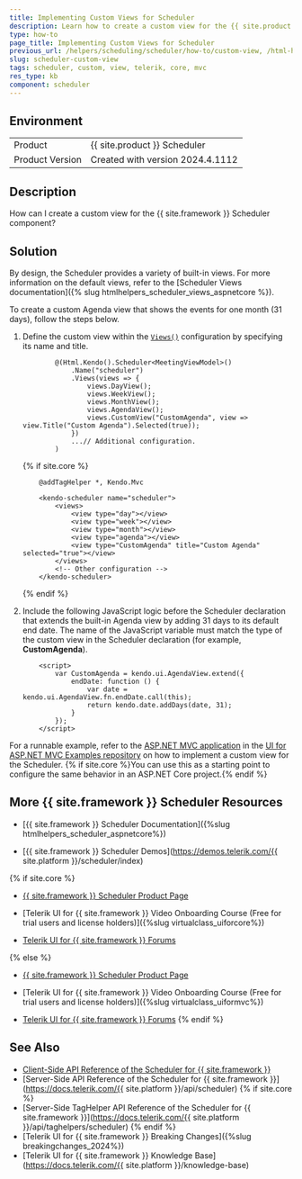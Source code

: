```yaml
---
title: Implementing Custom Views for Scheduler
description: Learn how to create a custom view for the {{ site.product }} Scheduler.
type: how-to
page_title: Implementing Custom Views for Scheduler
previous_url: /helpers/scheduling/scheduler/how-to/custom-view, /html-helpers/scheduling/scheduler/how-to/custom-view
slug: scheduler-custom-view
tags: scheduler, custom, view, telerik, core, mvc
res_type: kb
component: scheduler
---
```


## Environment

<table>
 <tr>
  <td>Product</td>
  <td>{{ site.product }} Scheduler</td>
 </tr>
 <tr>
  <td>Product Version</td>
  <td>Created with version 2024.4.1112</td>
 </tr>
</table>

## Description

How can I create a custom view for the {{ site.framework }} Scheduler component?

## Solution

By design, the Scheduler provides a variety of built-in views. For more information on the default views, refer to the [Scheduler Views documentation]({% slug htmlhelpers_scheduler_views_aspnetcore %}).

To create a custom Agenda view that shows the events for one month (31 days), follow the steps below.

1. Define the custom view within the [`Views()`](/api/kendo.mvc.ui.fluent/schedulerbuilder#viewssystemaction) configuration by specifying its name and title.

    ```HtmlHelper
            @(Html.Kendo().Scheduler<MeetingViewModel>()
                .Name("scheduler")
                .Views(views => {
                    views.DayView();
                    views.WeekView();
                    views.MonthView();
                    views.AgendaView();
                    views.CustomView("CustomAgenda", view => view.Title("Custom Agenda").Selected(true));
                })
                ...// Additional configuration.
            )
    ```
    {% if site.core %}
    ```TagHelper
        @addTagHelper *, Kendo.Mvc

        <kendo-scheduler name="scheduler">
            <views>
                <view type="day"></view>
                <view type="week"></view>
                <view type="month"></view>
                <view type="agenda"></view>
                <view type="CustomAgenda" title="Custom Agenda" selected="true"></view>
            </views>
            <!-- Other configuration -->
        </kendo-scheduler>
    ```
    {% endif %}

1. Include the following JavaScript logic before the Scheduler declaration that extends the built-in Agenda view by adding 31 days to its default end date. The name of the JavaScript variable must match the type of the custom view in the Scheduler declaration (for example, **CustomAgenda**).

    ```JS
        <script>
            var CustomAgenda = kendo.ui.AgendaView.extend({
                endDate: function () {
                    var date = kendo.ui.AgendaView.fn.endDate.call(this);
                    return kendo.date.addDays(date, 31);
                }
            });
        </script>
    ```

For a runnable example, refer to the [ASP.NET MVC application](https://github.com/telerik/ui-for-aspnet-mvc-examples/tree/master/Telerik.Examples.Mvc/Telerik.Examples.Mvc/Areas/SchedulerCustomView) in the [UI for ASP.NET MVC Examples repository](https://github.com/telerik/ui-for-aspnet-mvc-examples/tree/master) on how to implement a custom view for the Scheduler. {% if site.core %}You can use this as a starting point to configure the same behavior in an ASP.NET Core project.{% endif %}

## More {{ site.framework }} Scheduler Resources

* [{{ site.framework }} Scheduler Documentation]({%slug htmlhelpers_scheduler_aspnetcore%})

* [{{ site.framework }} Scheduler Demos](https://demos.telerik.com/{{ site.platform }}/scheduler/index)

{% if site.core %}
* [{{ site.framework }} Scheduler Product Page](https://www.telerik.com/aspnet-core-ui/scheduler)

* [Telerik UI for {{ site.framework }} Video Onboarding Course (Free for trial users and license holders)]({%slug virtualclass_uiforcore%})

* [Telerik UI for {{ site.framework }} Forums](https://www.telerik.com/forums/aspnet-core-ui)

{% else %}
* [{{ site.framework }} Scheduler Product Page](https://www.telerik.com/aspnet-mvc/scheduler)

* [Telerik UI for {{ site.framework }} Video Onboarding Course (Free for trial users and license holders)]({%slug virtualclass_uiformvc%})

* [Telerik UI for {{ site.framework }} Forums](https://www.telerik.com/forums/aspnet-mvc)
{% endif %}

## See Also

* [Client-Side API Reference of the Scheduler for {{ site.framework }}](https://docs.telerik.com/kendo-ui/api/javascript/ui/scheduler)
* [Server-Side API Reference of the Scheduler for {{ site.framework }}](https://docs.telerik.com/{{ site.platform }}/api/scheduler)
{% if site.core %}
* [Server-Side TagHelper API Reference of the Scheduler for {{ site.framework }}](https://docs.telerik.com/{{ site.platform }}/api/taghelpers/scheduler)
{% endif %}
* [Telerik UI for {{ site.framework }} Breaking Changes]({%slug breakingchanges_2024%})
* [Telerik UI for {{ site.framework }} Knowledge Base](https://docs.telerik.com/{{ site.platform }}/knowledge-base)

